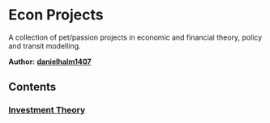 # Econ Projects

A collection of pet/passion projects in economic and financial theory, policy and transit modelling.

**Author:** **[danielhalm1407](https://github.com/danielhalm1407/)**

## Contents

### [Investment Theory](subpages_1\investment_theory.md)